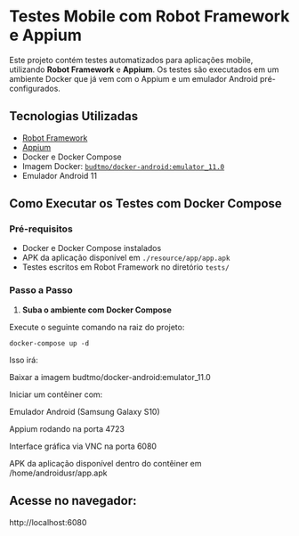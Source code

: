 # Testes Mobile com Robot Framework e Appium

Este projeto contém testes automatizados para aplicações mobile, utilizando **Robot Framework** e **Appium**. Os testes são executados em um ambiente Docker que já vem com o Appium e um emulador Android pré-configurados.

## Tecnologias Utilizadas

- [Robot Framework](https://robotframework.org/)
- [Appium](https://appium.io/)
- Docker e Docker Compose
- Imagem Docker: [`budtmo/docker-android:emulator_11.0`](https://hub.docker.com/r/budtmo/docker-android)
- Emulador Android 11


## Como Executar os Testes com Docker Compose

### Pré-requisitos

- Docker e Docker Compose instalados
- APK da aplicação disponível em `./resource/app/app.apk`
- Testes escritos em Robot Framework no diretório `tests/`

### Passo a Passo

1. **Suba o ambiente com Docker Compose**

Execute o seguinte comando na raiz do projeto:

```
docker-compose up -d
```
Isso irá:

Baixar a imagem budtmo/docker-android:emulator_11.0

Iniciar um contêiner com:

Emulador Android (Samsung Galaxy S10)

Appium rodando na porta 4723

Interface gráfica via VNC na porta 6080

APK da aplicação disponível dentro do contêiner em /home/androidusr/app.apk     
## Acesse no navegador:
http://localhost:6080



